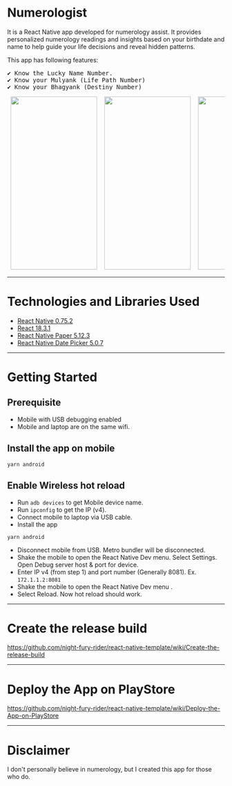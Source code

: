 # Numerologist

It is a React Native app developed for numerology assist. It provides personalized numerology readings and insights based on your birthdate and name to help guide your life decisions and reveal hidden patterns.

This app has following features:
<pre>
✔️ Know the Lucky Name Number.
✔️ Know your Mulyank (Life Path Number)
✔️ Know your Bhagyank (Destiny Number)
</pre>



<p>
  <pre> <img src="https://github.com/user-attachments/assets/4a90f675-d8d0-4ecd-8dda-5cef89225c81" width="200" height="400" alt=""/>  <img src="https://github.com/user-attachments/assets/59d258cd-48f2-4a9b-a0a6-5e6495428601" width="200" height="400" alt=""/>  <img src="https://github.com/user-attachments/assets/6cb2f6b1-3a9f-4fb3-8902-610c8fa8e0a7" width="200" height="400" alt=""/></pre>
</p>


***

# Technologies and Libraries Used

- [React Native 0.75.2](https://reactnative.dev/)
- [React 18.3.1](https://reactjs.org/)
- [React Native Paper 5.12.3](https://callstack.github.io/react-native-paper/)
- [React Native Date Picker 5.0.7](https://github.com/henninghall/react-native-date-picker)


***

# Getting Started

## Prerequisite

- Mobile with USB debugging enabled
- Mobile and laptop are on the same wifi.

## Install the app on mobile

```
yarn android
```

## Enable Wireless hot reload

- Run `adb devices` to get Mobile device name.
- Run `ipconfig` to get the IP (v4).
- Connect mobile to laptop via USB cable.
- Install the app

```
yarn android
```

- Disconnect mobile from USB. Metro bundler will be disconnected.
- Shake the mobile to open the React Native Dev menu. Select Settings. Open Debug server host & port for device.
- Enter IP v4 (from step 1) and port number (Generally 8081). Ex. `172.1.1.2:8081`
- Shake the mobile to open the React Native Dev menu .
- Select Reload. Now hot reload should work.
***


# Create the release build
https://github.com/night-fury-rider/react-native-template/wiki/Create-the-release-build
***

# Deploy the App on PlayStore
https://github.com/night-fury-rider/react-native-template/wiki/Deploy-the-App-on-PlayStore

***

# Disclaimer
I don't personally believe in numerology, but I created this app for those who do.

